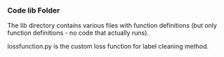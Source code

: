 ### Code lib Folder

The lib directory contains various files with function definitions (but only function definitions - no code that actually runs).

lossfunction.py is the custom loss function for label cleaning method. 
